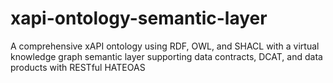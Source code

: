 # xapi-ontology-semantic-layer
A comprehensive xAPI ontology using RDF, OWL, and SHACL with a virtual knowledge graph semantic layer supporting data contracts, DCAT, and data products with RESTful HATEOAS
